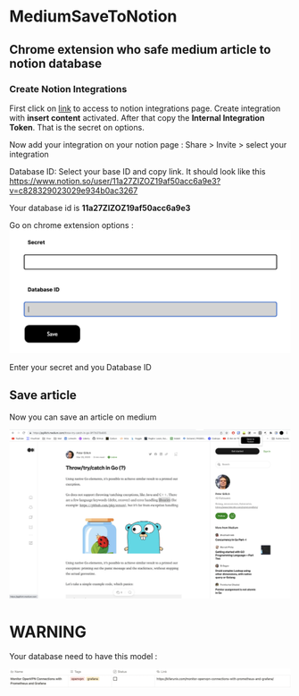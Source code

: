 # MediumSaveToNotion

## Chrome extension who safe medium article to notion database

### Create Notion Integrations

First click on [link](https://www.notion.so/my-integrations/) to access to notion integrations page. Create integration with **insert content** activated. After that copy the **Internal Integration Token**. That is the secret on options.

Now add your integration on your notion page : Share > Invite > select your integration

Database ID:
Select your base ID and copy link. It should look like this <https://www.notion.so/user/11a27ZIZOZ19af50acc6a9e3?v=c828329023029e934b0ac3267>

Your database id is **11a27ZIZOZ19af50acc6a9e3**

Go on chrome extension options :
![This is an image](assets/options.png)

Enter your secret and you Database ID

## Save article

Now you can save an article on medium

![](assets/save_exemple.png)

# WARNING

Your database need to have this model :

![](assets/database_model.png)

